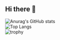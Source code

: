 ## Hi there 👋

![Anurag's GitHub stats](https://github-readme-stats.vercel.app/api?username=MaybeBio)   
![Top Langs](https://github-readme-stats.vercel.app/api/top-langs/?username=MaybeBio)    
![trophy](https://github-profile-trophy.vercel.app/?username=MaybeBio)



<!--
**MaybeBio/MaybeBio** is a ✨ _special_ ✨ repository because its `README.md` (this file) appears on your GitHub profile.

Here are some ideas to get you started:

- 🔭 I’m currently working on ...
- 🌱 I’m currently learning ...
- 👯 I’m looking to collaborate on ...
- 🤔 I’m looking for help with ...
- 💬 Ask me about ...
- 📫 How to reach me: ...
- 😄 Pronouns: ...
- ⚡ Fun fact: ...
-->
